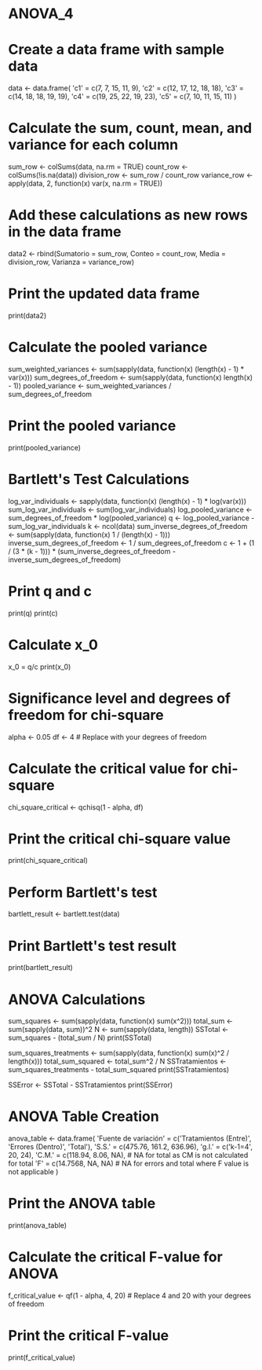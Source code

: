 # ANOVA_4

# Create a data frame with sample data
data <- data.frame(
  'c1' = c(7, 7, 15, 11, 9),
  'c2' = c(12, 17, 12, 18, 18),
  'c3' = c(14, 18, 18, 19, 19),
  'c4' = c(19, 25, 22, 19, 23),
  'c5' = c(7, 10, 11, 15, 11)
)

# Calculate the sum, count, mean, and variance for each column
sum_row <- colSums(data, na.rm = TRUE)
count_row <- colSums(!is.na(data))
division_row <- sum_row / count_row
variance_row <- apply(data, 2, function(x) var(x, na.rm = TRUE))

# Add these calculations as new rows in the data frame
data2 <- rbind(Sumatorio = sum_row, Conteo = count_row, Media = division_row, Varianza = variance_row)

# Print the updated data frame
print(data2)

# Calculate the pooled variance
sum_weighted_variances <- sum(sapply(data, function(x) (length(x) - 1) * var(x)))
sum_degrees_of_freedom <- sum(sapply(data, function(x) length(x) - 1))
pooled_variance <- sum_weighted_variances / sum_degrees_of_freedom

# Print the pooled variance
print(pooled_variance)

# Bartlett's Test Calculations
log_var_individuals <- sapply(data, function(x) (length(x) - 1) * log(var(x)))
sum_log_var_individuals <- sum(log_var_individuals)
log_pooled_variance <- sum_degrees_of_freedom * log(pooled_variance)
q <- log_pooled_variance - sum_log_var_individuals
k <- ncol(data)
sum_inverse_degrees_of_freedom <- sum(sapply(data, function(x) 1 / (length(x) - 1)))
inverse_sum_degrees_of_freedom <- 1 / sum_degrees_of_freedom
c <- 1 + (1 / (3 * (k - 1))) * (sum_inverse_degrees_of_freedom - inverse_sum_degrees_of_freedom)

# Print q and c
print(q)
print(c)

# Calculate x_0
x_0 = q/c
print(x_0)

# Significance level and degrees of freedom for chi-square
alpha <- 0.05
df <- 4  # Replace with your degrees of freedom

# Calculate the critical value for chi-square
chi_square_critical <- qchisq(1 - alpha, df)

# Print the critical chi-square value
print(chi_square_critical)

# Perform Bartlett's test
bartlett_result <- bartlett.test(data)

# Print Bartlett's test result
print(bartlett_result)

# ANOVA Calculations
sum_squares <- sum(sapply(data, function(x) sum(x^2)))
total_sum <- sum(sapply(data, sum))^2
N <- sum(sapply(data, length))
SSTotal <- sum_squares - (total_sum / N)
print(SSTotal)

sum_squares_treatments <- sum(sapply(data, function(x) sum(x)^2 / length(x)))
total_sum_squared <- total_sum^2 / N
SSTratamientos <- sum_squares_treatments - total_sum_squared
print(SSTratamientos)

SSError <- SSTotal - SSTratamientos
print(SSError)

# ANOVA Table Creation
anova_table <- data.frame(
  'Fuente de variación' = c('Tratamientos (Entre)', 'Errores (Dentro)', 'Total'),
  'S.S.' = c(475.76, 161.2, 636.96),
  'g.l.' = c('k-1=4', 20, 24),
  'C.M.' = c(118.94, 8.06, NA),  # NA for total as CM is not calculated for total
  'F' = c(14.7568, NA, NA)       # NA for errors and total where F value is not applicable
)

# Print the ANOVA table
print(anova_table)

# Calculate the critical F-value for ANOVA
f_critical_value <- qf(1 - alpha, 4, 20)  # Replace 4 and 20 with your degrees of freedom

# Print the critical F-value
print(f_critical_value)
